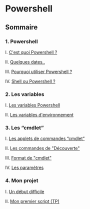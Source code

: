# Powershell
## Sommaire 
### 1. Powershell
I. [C'est quoi Powershell ?](https://github.com/EnzoooPNT/Powershell/blob/main/histoire.md)

II. [Quelques dates..](https://github.com/EnzoooPNT/Powershell/blob/main/dates.md)

III. [Pourquoi utiliser Powershell ?](https://github.com/EnzoooPNT/Powershell/blob/main/utilisation.md)

IV. [Shell ou Powershell ?](https://github.com/EnzoooPNT/Powershell/blob/main/ShellPowershell.md)

### 2. Les variables
I. [Les variables Powershell](https://github.com/EnzoooPNT/Powershell/blob/main/commandes.md)

II. [Les variables d'environnement ](https://github.com/EnzoooPNT/Powershell/blob/main/Utilisateurs%26groupes.md)

### 3. Les “cmdlet”
I. [Les applets de commandes “cmdlet”](https://github.com/EnzoooPNT/Powershell/blob/main/Lesappletsdecommandescmdlet.md)

II. [Les commandes de "Découverte"](https://github.com/EnzoooPNT/Powershell/blob/main/commandesDécouverte.md)

III. [Format de "cmdlet"](https://github.com/EnzoooPNT/Powershell/blob/main/Formatcmdlet.md)

IV. [Les paramètres]()

### 4. Mon projet
I. [Un début difficile](https://github.com/EnzoooPNT/Powershell/blob/main/mesd%C3%A9buts.md)

II. [Mon premier script (TP)](https://github.com/EnzoooPNT/Powershell/blob/main/directives.md)
